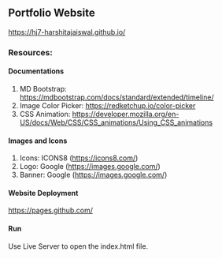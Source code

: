 ## Portfolio Website

https://hj7-harshitajaiswal.github.io/

### Resources:

#### Documentations

1. MD Bootstrap: https://mdbootstrap.com/docs/standard/extended/timeline/
2. Image Color Picker: https://redketchup.io/color-picker
3. CSS Animation: https://developer.mozilla.org/en-US/docs/Web/CSS/CSS_animations/Using_CSS_animations

#### Images and Icons

1. Icons: ICONS8 (https://icons8.com/)
2. Logo: Google (https://images.google.com/)
3. Banner: Google (https://images.google.com/)

#### Website Deployment

https://pages.github.com/

#### Run

Use Live Server to open the index.html file.
